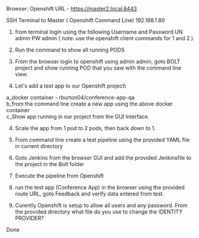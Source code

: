 Browser:
Openshift URL - https://master2.local:8443

SSH Terminal to Master ( Openshift Command Line)
192.168.1.80


1. from terminal login using the following Username and Password
UN admin PW admin ( note: use the openshift client commands for 1 and 2.)

2. Run the command to show all running PODS

3. From the browser login to openshift using admin admin, goto BOLT project and show running POD that you saw with the command line view.

3. Let's add a test app to our Openshift project\

a_docker container - rburton04/conference-app-qa\
b_from the command line create a new app using the above docker container\
c_Show app running in our project from the GUI Interface.

4. Scale the app from 1 pod to 2 pods, then back down to 1.

5. From command line create a test pipeline using the provided YAML file in current directory

6. Goto Jenkins from the browser GUI and add the provided Jenkinsfile to the project in the Bolt folder

7. Execute the pipeline from Openshift

8. run the test app (Conference App) in the browser using the provided route URL, goto Feedback and verify data entered from test.

9. Curently Openshift is setup to allow all users and any password. From the provided directory what file do you use to change the IDENTITY PROVIDER?

Done 
